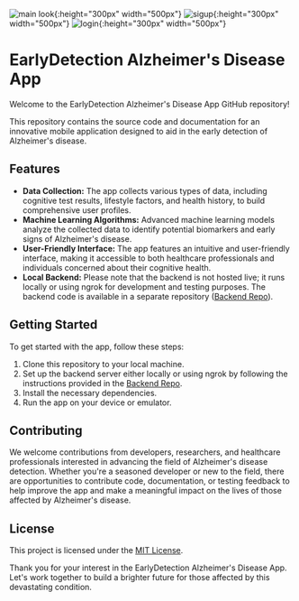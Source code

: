 ![main look](https://github.com/Rafay0508/AlzAware-application/assets/106449952/28997867-5dce-4dbe-bcb8-7a8e0ed8a030){:height="300px" width="500px"}
![sigup](https://github.com/Rafay0508/AlzAware-application/assets/106449952/f4862f46-edae-4096-a27e-65387892fec5){:height="300px" width="500px"}
![login](https://github.com/Rafay0508/AlzAware-application/assets/106449952/46b4f0cd-6571-4959-b162-1eed17f4faa1){:height="300px" width="500px"}

# EarlyDetection Alzheimer's Disease App

Welcome to the EarlyDetection Alzheimer's Disease App GitHub repository!

This repository contains the source code and documentation for an innovative mobile application designed to aid in the early detection of Alzheimer's disease.

## Features

- **Data Collection:** The app collects various types of data, including cognitive test results, lifestyle factors, and health history, to build comprehensive user profiles.
- **Machine Learning Algorithms:** Advanced machine learning models analyze the collected data to identify potential biomarkers and early signs of Alzheimer's disease.
- **User-Friendly Interface:** The app features an intuitive and user-friendly interface, making it accessible to both healthcare professionals and individuals concerned about their cognitive health.
- **Local Backend:** Please note that the backend is not hosted live; it runs locally or using ngrok for development and testing purposes. The backend code is available in a separate repository ([Backend Repo](link-to-backend-repo)).

## Getting Started

To get started with the app, follow these steps:

1. Clone this repository to your local machine.
2. Set up the backend server either locally or using ngrok by following the instructions provided in the [Backend Repo](link-to-backend-repo).
3. Install the necessary dependencies.
4. Run the app on your device or emulator.

## Contributing

We welcome contributions from developers, researchers, and healthcare professionals interested in advancing the field of Alzheimer's disease detection. Whether you're a seasoned developer or new to the field, there are opportunities to contribute code, documentation, or testing feedback to help improve the app and make a meaningful impact on the lives of those affected by Alzheimer's disease.

## License

This project is licensed under the [MIT License](LICENSE).

Thank you for your interest in the EarlyDetection Alzheimer's Disease App. Let's work together to build a brighter future for those affected by this devastating condition.
